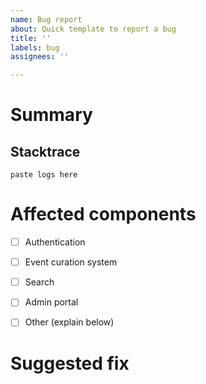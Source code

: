 ```yaml
---
name: Bug report
about: Quick template to report a bug
title: ''
labels: bug
assignees: ''

---
```


# Summary

<!-- one sentence summary of problem -->

## Stacktrace

<!-- if you have a stacktrace or log, paste it between the quoted lines below -->

```
paste logs here
```


# Affected components

<!-- Add an 'X' between square brackets for choices that apply to this bug. -->

- [ ] Authentication
- [ ] Event curation system
- [ ] Search
- [ ] Admin portal
- [ ] Other (explain below)


# Suggested fix

<!-- If you have a hunch or an idea of how to fix the bug, explain it here. -->
